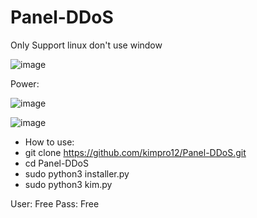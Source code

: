 # Panel-DDoS


Only Support linux don't use window


![image](https://user-images.githubusercontent.com/95573884/161364500-32e483db-9ad8-4d87-b7e3-320c3901f316.png)

Power:

![image](https://user-images.githubusercontent.com/95573884/161365626-4b035506-52e3-47f2-ad9f-7f1053f417cc.png)

![image](https://user-images.githubusercontent.com/95573884/161364580-93b90942-1a18-486c-8034-6e258459e279.png)

- How to use:
- git clone https://github.com/kimpro12/Panel-DDoS.git
- cd Panel-DDoS
- sudo python3 installer.py
- sudo python3 kim.py


User: Free
Pass: Free
